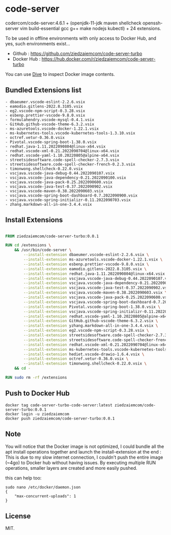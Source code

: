 # code-server

codercom/code-server:4.6.1 + (openjdk-11-jdk maven shellcheck openssh-server vim build-essential gcc g++ make nodejs kubectl) + 24 extensions.

To be used in offline environments with only access to Docker Hub, and yes, such environments exist...

- Github : https://github.com/ziedzaiemcom/code-server-turbo
- Docker Hub : https://hub.docker.com/r/ziedzaiemcom/code-server-turbo

You can use [Dive](https://github.com/wagoodman/dive) to inspect Docker image contents.

## Bundled Extensions list

```
- dbaeumer.vscode-eslint-2.2.6.vsix
- eamodio.gitlens-2022.8.3105.vsix
- eg2.vscode-npm-script-0.3.28.vsix
- esbenp.prettier-vscode-9.8.0.vsix
- formulahendry.vscode-mysql-0.4.1.vsix
- GitHub.github-vscode-theme-6.3.2.vsix
- ms-azuretools.vscode-docker-1.22.1.vsix
- ms-kubernetes-tools.vscode-kubernetes-tools-1.3.10.vsix
- octref.vetur-0.36.0.vsix
- Pivotal.vscode-spring-boot-1.38.0.vsix
- redhat.java-1.11.2022090804@linux-x64.vsix
- redhat.vscode-xml-0.21.2022090704@linux-x64.vsix
- redhat.vscode-yaml-1.10.20220805@alpine-x64.vsix
- streetsidesoftware.code-spell-checker-2.7.3.vsix
- streetsidesoftware.code-spell-checker-french-0.2.3.vsix
- timonwong.shellcheck-0.22.0.vsix
- vscjava.vscode-java-debug-0.44.2022090107.vsix
- vscjava.vscode-java-dependency-0.21.2022090100.vsix
- vscjava.vscode-java-pack-0.25.2022090600.vsix
- vscjava.vscode-java-test-0.37.2022090902.vsix
- vscjava.vscode-maven-0.38.2022090603.vsix
- vscjava.vscode-spring-boot-dashboard-0.7.2022090900.vsix
- vscjava.vscode-spring-initializr-0.11.2022090703.vsix
- zhang.markdown-all-in-one-3.4.4.vsix
```

## Install Extensions  

```Dockerfile

FROM ziedzaiemcom/code-server-turbo:0.0.1

RUN cd /extensions \
    && /usr/bin/code-server \
        --install-extension dbaeumer.vscode-eslint-2.2.6.vsix \
        --install-extension ms-azuretools.vscode-docker-1.22.1.vsix \
        --install-extension esbenp.prettier-vscode-9.8.0.vsix \
        --install-extension eamodio.gitlens-2022.8.3105.vsix \
        --install-extension redhat.java-1.11.2022090804@linux-x64.vsix \
        --install-extension vscjava.vscode-java-debug-0.44.2022090107.vsix \
        --install-extension vscjava.vscode-java-dependency-0.21.2022090100.vsix \
        --install-extension vscjava.vscode-java-test-0.37.2022090902.vsix \
        --install-extension vscjava.vscode-maven-0.38.2022090603.vsix \
        --install-extension vscjava.vscode-java-pack-0.25.2022090600.vsix \
        --install-extension vscjava.vscode-spring-boot-dashboard-0.7.2022090900.vsix \
        --install-extension Pivotal.vscode-spring-boot-1.38.0.vsix \
        --install-extension vscjava.vscode-spring-initializr-0.11.2022090703.vsix \
        --install-extension redhat.vscode-yaml-1.10.20220805@alpine-x64.vsix \
        --install-extension GitHub.github-vscode-theme-6.3.2.vsix \
        --install-extension yzhang.markdown-all-in-one-3.4.4.vsix \
        --install-extension eg2.vscode-npm-script-0.3.28.vsix \
        --install-extension streetsidesoftware.code-spell-checker-2.7.3.vsix \
        --install-extension streetsidesoftware.code-spell-checker-french-0.2.3.vsix \
        --install-extension redhat.vscode-xml-0.21.2022090704@linux-x64.vsix \
        --install-extension ms-kubernetes-tools.vscode-kubernetes-tools-1.3.10.vsix \
        --install-extension hediet.vscode-drawio-1.6.4.vsix \
        --install-extension octref.vetur-0.36.0.vsix \
        --install-extension timonwong.shellcheck-0.22.0.vsix \
    && cd -

RUN sudo rm -rf /extensions
```

## Push to Docker Hub

```
docker tag code-server-turbo-code-server:latest ziedzaiemcom/code-server-turbo:0.0.1
docker login -u ziedzaiemcom
docker push ziedzaiemcom/code-server-turbo:0.0.1
```

## Note

You will notice that the Docker image is not optimized, I could bundle all the apt install operations together and launch the install-extension at the end : This is due to my slow internet connection, I couldn't push the entire image (~4go) to Docker hub without having issues. By executing multiple RUN operations, smaller layers are created and more easily pushed.

this can help too:
```
sudo nano /etc/docker/daemon.json
{
    "max-concurrent-uploads": 1
}

```

## License

MIT.